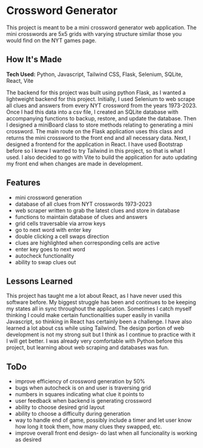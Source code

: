 # Crossword Generator
This project is meant to be a mini crossword generator web application.  The mini crosswords are 5x5 grids with varying structure similar those you would find on the NYT games page.

## How It's Made

**Tech Used:** Python, Javascript, Tailwind CSS, Flask, Selenium, SQLite, React, Vite

The backend for this project was built using python Flask, as I wanted a lightweight backend for this project.  Initially, I used Selenium to web scrape all clues and answers from every NYT crossword
from the years 1973-2023.  Once I had this data into a csv file, I created an SQLite database with accompanying functions to backup, restore, and update the database.  Then I designed a miniBoard class
to store methods relating to generating a mini crossword.  The main route on the Flask application uses this class and returns the mini crossword to the front end and all necessary data.  Next, I designed
a frontend for the application in React.  I have used Bootstrap before so I knew I wanted to try Tailwind in this project, so that is what I used.  I also decided to go with Vite to build the application 
for auto updating my front end when changes are made in development.

## Features

* mini crossword generation
* database of all clues from NYT crosswords 1973-2023
* web scraper written to grab the latest clues and store in database
* functions to maintain database of clues and answers
* grid cells traversable via arrow keys
* go to next word with enter key
* double clicking a cell swaps direction
* clues are highlighted when corresponding cells are active
* enter key goes to next word
* autocheck functionality
* ability to swap clues out

## Lessons Learned

This project has taught me a lot about React, as I have never used this software before.  My biggest struggle has been and continues to be keeping my states all in sync throughout the application.
Sometimes I catch myself thinking I could make certain functionalities super easily in vanilla Javascript, so thinking in React has certainly been a challenge.  I have also learned a lot about css
while using Tailwind.  The design portion of web development is not my strong suit but I think as I continue to practice with it I will get better.  I was already very comfortable with Python before
this project, but learning about web scraping and databases was fun.

## ToDo

* improve efficiency of crossword generation by 50%
* bugs when autocheck is on and user is traversing grid
* numbers in squares indicating what clue it points to
* user feedback when backend is generating crossword
* ability to choose desired grid layout
* ability to choose a difficulty during generation
* way to handle end of game, possibly include a timer and let user know how long it took them, how many clues they swapped, etc.
* improve overall front end design- do last when all funcionality is working as desired
